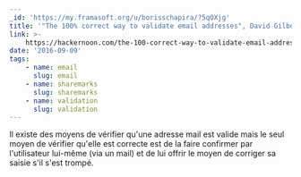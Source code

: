 ```yaml
---
_id: 'https://my.framasoft.org/u/borisschapira/?5qOXjg'
title: '"The 100% correct way to validate email addresses", David Gilbertson'
link: >-
    https://hackernoon.com/the-100-correct-way-to-validate-email-addresses-7c4818f24643
date: '2016-09-09'
tags:
    - name: email
      slug: email
    - name: sharemarks
      slug: sharemarks
    - name: validation
      slug: validation
---
```


<div class="markdown"><p>Il existe des moyens de vérifier qu'une adresse mail est valide mais le seul moyen de vérifier qu'elle est correcte est de la faire confirmer par l'utilisateur lui-même (via un mail) et de lui offrir le moyen de corriger sa saisie s'il s'est trompé.
</p></div>
